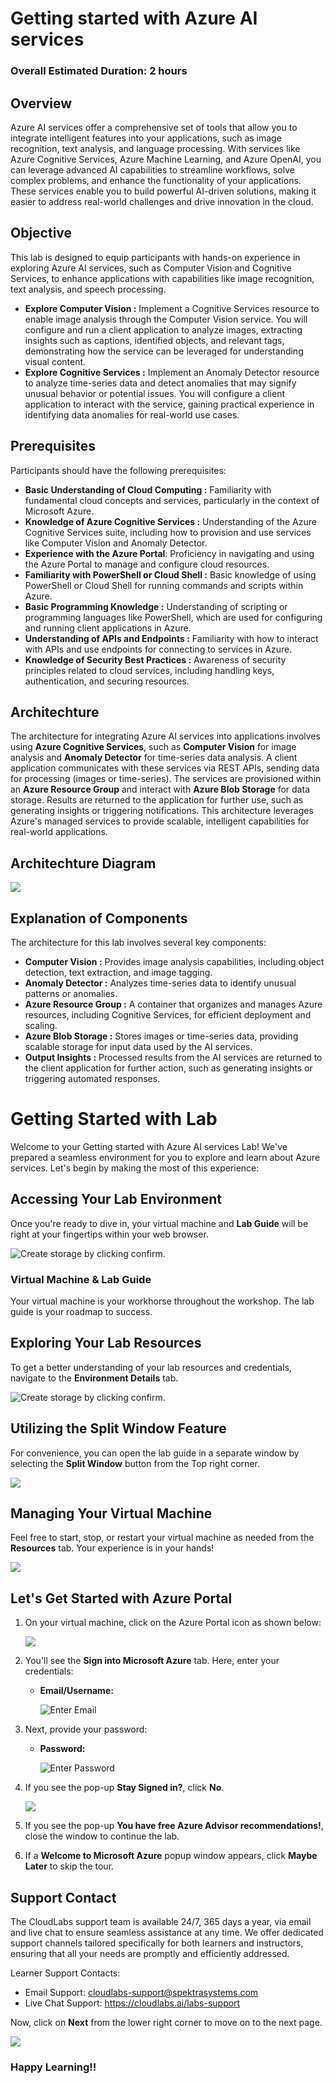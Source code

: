 # Getting started with Azure AI services

### Overall Estimated Duration: 2 hours

## Overview

Azure AI services offer a comprehensive set of tools that allow you to integrate intelligent features into your applications, such as image recognition, text analysis, and language processing. With services like Azure Cognitive Services, Azure Machine Learning, and Azure OpenAI, you can leverage advanced AI capabilities to streamline workflows, solve complex problems, and enhance the functionality of your applications. These services enable you to build powerful AI-driven solutions, making it easier to address real-world challenges and drive innovation in the cloud.

## Objective

This lab is designed to equip participants with hands-on experience in exploring Azure AI services, such as Computer Vision and Cognitive Services, to enhance applications with capabilities like image recognition, text analysis, and speech processing.

-   **Explore Computer Vision :** Implement a Cognitive Services resource to enable image analysis through the Computer Vision service. You will configure and run a client application to analyze images, extracting insights such as captions, identified objects, and relevant tags, demonstrating how the service can be leveraged for understanding visual content.
-   **Explore Cognitive Services :** Implement an Anomaly Detector resource to analyze time-series data and detect anomalies that may signify unusual behavior or potential issues. You will configure a client application to interact with the service, gaining practical experience in identifying data anomalies for real-world use cases.

## Prerequisites

Participants should have the following prerequisites:

-   **Basic Understanding of Cloud Computing :** Familiarity with fundamental cloud concepts and services, particularly in the context of Microsoft Azure.
-   **Knowledge of Azure Cognitive Services :** Understanding of the Azure Cognitive Services suite, including how to provision and use services like Computer Vision and Anomaly Detector.
-   **Experience with the Azure Portal**: Proficiency in navigating and using the Azure Portal to manage and configure cloud resources.
-   **Familiarity with PowerShell or Cloud Shell :** Basic knowledge of using PowerShell or Cloud Shell for running commands and scripts within Azure.
-   **Basic Programming Knowledge :** Understanding of scripting or programming languages like PowerShell, which are used for configuring and running client applications in Azure.
-   **Understanding of APIs and Endpoints :** Familiarity with how to interact with APIs and use endpoints for connecting to services in Azure.
-   **Knowledge of Security Best Practices :** Awareness of security principles related to cloud services, including handling keys, authentication, and securing resources.

## Architechture

The architecture for integrating Azure AI services into applications involves using **Azure Cognitive Services**, such as **Computer Vision** for image analysis and **Anomaly Detector** for time-series data analysis. A client application communicates with these services via REST APIs, sending data for processing (images or time-series). The services are provisioned within an **Azure Resource Group** and interact with **Azure Blob Storage** for data storage. Results are returned to the application for further use, such as generating insights or triggering notifications. This architecture leverages Azure's managed services to provide scalable, intelligent capabilities for real-world applications.

## Architechture Diagram

![](../media/archdiagram.png)

## Explanation of Components

The architecture for this lab involves several key components:

-   **Computer Vision :** Provides image analysis capabilities, including object detection, text extraction, and image tagging.
-   **Anomaly Detector :** Analyzes time-series data to identify unusual patterns or anomalies.
-   **Azure Resource Group :** A container that organizes and manages Azure resources, including Cognitive Services, for efficient deployment and scaling.
-   **Azure Blob Storage :** Stores images or time-series data, providing scalable storage for input data used by the AI services.
-   **Output Insights :** Processed results from the AI services are returned to the client application for further action, such as generating insights or triggering automated responses.


# Getting Started with Lab

Welcome to your Getting started with Azure AI services Lab! We've prepared a seamless environment for you to explore and learn about Azure services. Let's begin by making the most of this experience:

## Accessing Your Lab Environment
 
Once you're ready to dive in, your virtual machine and **Lab Guide** will be right at your fingertips within your web browser.

   ![Create storage by clicking confirm.](../media/GettingStarted/gspage01.png)  

### Virtual Machine & Lab Guide
 
Your virtual machine is your workhorse throughout the workshop. The lab guide is your roadmap to success.
 
## Exploring Your Lab Resources
 
To get a better understanding of your lab resources and credentials, navigate to the **Environment Details** tab.

   ![Create storage by clicking confirm.](../media/GettingStarted/ai-900-gettingstarted-04.png)
 
## Utilizing the Split Window Feature
 
For convenience, you can open the lab guide in a separate window by selecting the **Split Window** button from the Top right corner.
 
   ![](../media/GS8.png)
 
## Managing Your Virtual Machine
 
Feel free to start, stop, or restart your virtual machine as needed from the **Resources** tab. Your experience is in your hands!
 
  ![](../media/GS5.png)
 
## Let's Get Started with Azure Portal
 
1. On your virtual machine, click on the Azure Portal icon as shown below:
 
    ![](../media/GS1.png)
 
2. You'll see the **Sign into Microsoft Azure** tab. Here, enter your credentials:
 
   - **Email/Username:** <inject key="AzureAdUserEmail"></inject>
 
      ![](../media/GS2.png "Enter Email")
 
3. Next, provide your password:
 
   - **Password:** <inject key="AzureAdUserPassword"></inject>
 
      ![](../media/GS3.png "Enter Password")
 
4. If you see the pop-up **Stay Signed in?**, click **No**.

   ![](../media/GS9.png)

5. If you see the pop-up **You have free Azure Advisor recommendations!**, close the window to continue the lab.

6. If a **Welcome to Microsoft Azure** popup window appears, click **Maybe Later** to skip the tour.

## Support Contact
 
The CloudLabs support team is available 24/7, 365 days a year, via email and live chat to ensure seamless assistance at any time. We offer dedicated support channels tailored specifically for both learners and instructors, ensuring that all your needs are promptly and efficiently addressed.

Learner Support Contacts:
- Email Support: cloudlabs-support@spektrasystems.com
- Live Chat Support: https://cloudlabs.ai/labs-support

Now, click on **Next** from the lower right corner to move on to the next page.

![](../media/GS4.png)

### Happy Learning!!

